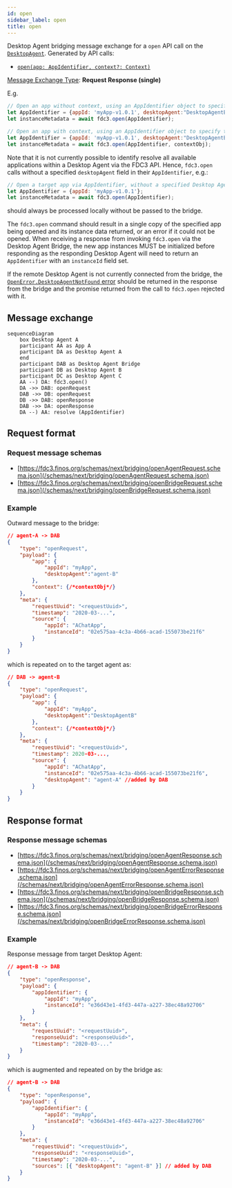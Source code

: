 ```yaml
---
id: open
sidebar_label: open
title: open
---
```


Desktop Agent bridging message exchange for a `open` API call on the [`DesktopAgent`](../../api/ref/DesktopAgent). Generated by API calls:

- [`open(app: AppIdentifier, context?: Context)`](../../api/ref/DesktopAgent#open)

[Message Exchange Type](../spec#individual-message-exchanges): **Request Response (single)**

E.g.

```javascript
// Open an app without context, using an AppIdentifier object to specify the target and Desktop Agent
let AppIdentifier = {appId: 'myApp-v1.0.1', desktopAgent:"DesktopAgentB"};
let instanceMetadata = await fdc3.open(AppIdentifier);

// Open an app with context, using an AppIdentifier object to specify the target and Desktop Agent
let AppIdentifier = {appId: 'myApp-v1.0.1', desktopAgent:"DesktopAgentB"};
let instanceMetadata = await fdc3.open(AppIdentifier, contextObj);
```

Note that it is not currently possible to identify resolve all available applications within a Desktop Agent via the FDC3 API. Hence, `fdc3.open` calls without a specified `desktopAgent` field in their `AppIdentifier`, e.g.:

```javascript
// Open a target app via AppIdentifier, without a specified Desktop Agent 
let AppIdentifier = {appId: 'myApp-v1.0.1'};
let instanceMetadata = await fdc3.open(AppIdentifier);
```

should always be processed locally without be passed to the bridge.

The `fdc3.open` command should result in a single copy of the specified app being opened and its instance data returned, or an error if it could not be opened. When receiving a response from invoking `fdc3.open` via the Desktop Agent Bridge, the new app instances MUST be initialized before responding as the responding Desktop Agent will need to return an `AppIdentifier` with an `instanceId` field set.

If the remote Desktop Agent is not currently connected from the bridge, the [`OpenError.DesktopAgentNotFound` error](../../api/ref/Errors#openerror) should be returned in the response from the bridge and the promise returned  from the call to `fdc3.open` rejected with it.

## Message exchange

```mermaid
sequenceDiagram
    box Desktop Agent A
    participant AA as App A
    participant DA as Desktop Agent A
    end
    participant DAB as Desktop Agent Bridge
    participant DB as Desktop Agent B
    participant DC as Desktop Agent C
    AA --) DA: fdc3.open()
    DA ->> DAB: openRequest
    DAB ->> DB: openRequest
    DB ->> DAB: openResponse
    DAB ->> DA: openResponse
    DA --) AA: resolve (AppIdentifier)
```

## Request format

### Request message schemas

- [https://fdc3.finos.org/schemas/next/bridging/openAgentRequest.schema.json](/schemas/next/bridging/openAgentRequest.schema.json)
- [https://fdc3.finos.org/schemas/next/bridging/openBridgeRequest.schema.json](/schemas/next/bridging/openBridgeRequest.schema.json)

### Example

Outward message to the bridge:

```json
// agent-A -> DAB
{
    "type": "openRequest",
    "payload": {
        "app": {
            "appId": "myApp",
            "desktopAgent":"agent-B"
        },
        "context": {/*contextObj*/}
    },
    "meta": {
        "requestUuid": "<requestUuid>",
        "timestamp": "2020-03-...",
        "source": {
            "appId": "AChatApp",
            "instanceId": "02e575aa-4c3a-4b66-acad-155073be21f6"
        }
    }
}
```

which is repeated on to the target agent as:

```json
// DAB -> agent-B
{
    "type": "openRequest",
    "payload": {
        "app": {
            "appId": "myApp",
            "desktopAgent":"DesktopAgentB"
        },
        "context": {/*contextObj*/}
    },
    "meta": {
        "requestUuid": "<requestUuid>",
        "timestamp": 2020-03-...,
        "source": {
            "appId": "AChatApp",
            "instanceId": "02e575aa-4c3a-4b66-acad-155073be21f6",
            "desktopAgent": "agent-A" //added by DAB
        }
    }
}
```

## Response format

### Response message schemas

- [https://fdc3.finos.org/schemas/next/bridging/openAgentResponse.schema.json](/schemas/next/bridging/openAgentResponse.schema.json)
- [https://fdc3.finos.org/schemas/next/bridging/openAgentErrorResponse.schema.json](/schemas/next/bridging/openAgentErrorResponse.schema.json)
- [https://fdc3.finos.org/schemas/next/bridging/openBridgeResponse.schema.json](/schemas/next/bridging/openBridgeResponse.schema.json)
- [https://fdc3.finos.org/schemas/next/bridging/openBridgeErrorResponse.schema.json](/schemas/next/bridging/openBridgeErrorResponse.schema.json)

### Example

Response message from target Desktop Agent:

```json
// agent-B -> DAB
{
    "type": "openResponse",
    "payload": {
        "appIdentifier": {
            "appId": "myApp",
            "instanceId": "e36d43e1-4fd3-447a-a227-38ec48a92706"
        }
    },
    "meta": {
        "requestUuid": "<requestUuid>",
        "responseUuid": "<responseUuid>",
        "timestamp": "2020-03-..."
    }
}
```

which is augmented and repeated on by the bridge as:

```json
// agent-B -> DAB
{
    "type": "openResponse",
    "payload": {
        "appIdentifier": {
            "appId": "myApp",
            "instanceId": "e36d43e1-4fd3-447a-a227-38ec48a92706"
        }
    },
    "meta": {
        "requestUuid": "<requestUuid>",
        "responseUuid": "<responseUuid>",
        "timestamp": "2020-03-...",
        "sources": [{ "desktopAgent": "agent-B" }] // added by DAB
    }
}
```
